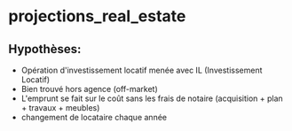 # projections_real_estate

## Hypothèses:
* Opération d'investissement locatif menée avec IL (Investissement Locatif)
* Bien trouvé hors agence (off-market)
* L'emprunt se fait sur le coût sans les frais de notaire (acquisition + plan + travaux + meubles)
* changement de locataire chaque année


